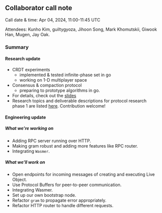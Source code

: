 ## Collaborator call note
Call date & time: Apr 04, 2024, 11:00-11:45 UTC

Attendees: Kunho Kim, guiltygyoza, Jihoon Song, Mark Khomutskii, Giwook Han, Mugen, Jay Oak.

### Summary
#### Research update
- CRDT experiments
  - implemented & tested infinite-phase set in go
  - working on 1-D multiplayer space
- Consensus & compaction protocol
  - preparing to prototype algorithms in go.
- For details, check out the [slides](./research-slides.pdf)
- Research topics and deliverable descriptions for protocol research phase 1 are listed [here](https://hackmd.io/@YKfDHwJERJOpgEiKJZ0UkQ/HJZlCXpkA). Contribution welcome!

#### Engineering update
##### What we're working on
- Adding RPC server running over HTTP.
- Making gram robust and adding more features like RPC router.
- Integrating `Wasmer`.

##### What we'll work on
- Open endpoints for incoming messages of creating and executing Live Object.
- Use Protocol Buffers for peer-to-peer communication.
- Integrating Wasmer.
- Set up our own bootstrap node.
- Refactor `gram` to propagate error appropriately.
- Refactor HTTP router to handle different requests.

